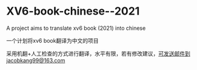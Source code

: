 # XV6-book-chinese--2021
A project aims to translate xv6 book (2021) into chinese

一个计划将xv6 book翻译为中文的项目

采用机翻+人工检查的方式进行翻译，水平有限，若有修改建议，可发送邮件到jacobkang99@163.com
